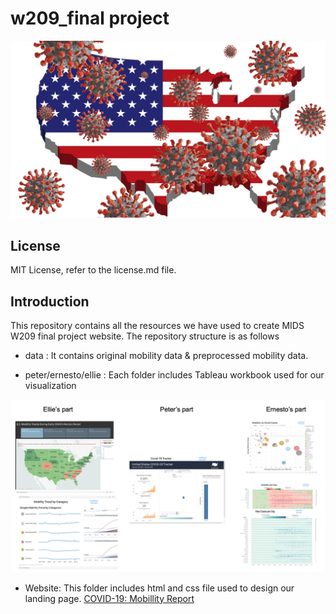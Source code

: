# w209_final project

<p align="center"><img src="ernesto/website_ernesto/covid_usa.png" width="600"></p> 

## License
MIT License, refer to the license.md file.

## Introduction

This repository contains all the resources we have used to create MIDS W209 final project website. The repository structure is as follows

- data : It contains original mobility data & preprocessed mobility data. 

- peter/ernesto/ellie : Each folder includes Tableau workbook used for our visualization
<p align="center"><img src="tableau.png" width="800"></p> 

- Website: This folder includes html and css file used to design our landing page.
[COVID-19: Mobillity Report](http://people.ischool.berkeley.edu/~hyunchul78/COVID19/index.html) 


